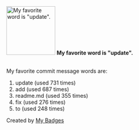 <img src="https://github.com/my-badges/my-badges/blob/master/src/all-badges/favorite-word/favorite-word.png?raw=true" alt="My favorite word is &quot;update&quot;." title="My favorite word is &quot;update&quot;." width="128">
<strong>My favorite word is &quot;update&quot;.</strong>
<br><br>

My favorite commit message words are:

1. update (used 731 times)
2. add (used 687 times)
3. readme.md (used 355 times)
4. fix (used 276 times)
5. to (used 248 times)


Created by <a href="https://github.com/my-badges/my-badges">My Badges</a>